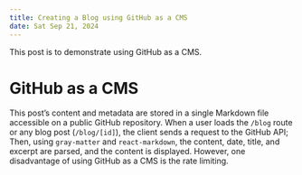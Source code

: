 ```yaml
---
title: Creating a Blog using GitHub as a CMS
date: Sat Sep 21, 2024
---
```

This post is to demonstrate using GitHub as a CMS.
<!-- end -->
# GitHub as a CMS
This post’s content and metadata are stored in a single Markdown file accessible on a public GitHub repository. When a user loads the `/blog` route or any blog post (`/blog/[id]`), the client sends a request to the GitHub API; Then, using `gray-matter` and `react-markdown`, the content, date, title, and excerpt are parsed, and the content is displayed. However, one disadvantage of using GitHub as a CMS is the rate limiting. 
